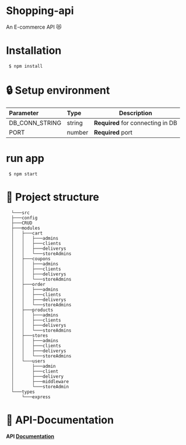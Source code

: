 # Shopping-api 
An  E-commerce API 😻

# Installation 
```
 $ npm install 
```
# 🔒 Setup environment 

| Parameter | Type | Description | 
| :-------- | :----|-------------|
|DB_CONN_STRING| string | **Required** for connecting in DB |
|PORT| number | **Required** port |

# run app 
```
 $ npm start
```
# 🌲 Project structure  

      └───src
      ├───config
      ├───CRUD
      ├───modules
      │   ├───cart
      │   │   ├───admins
      │   │   ├───clients
      │   │   ├───deliverys
      │   │   └───storeAdmins
      │   ├───coupons
      │   │   ├───admins
      │   │   ├───clients
      │   │   ├───deliverys
      │   │   └───storeAdmins
      │   ├───order
      │   │   ├───admins
      │   │   ├───clients
      │   │   ├───deliverys
      │   │   └───storeAdmins
      │   ├───products
      │   │   ├───admins
      │   │   ├───clients
      │   │   ├───deliverys
      │   │   └───storeAdmins
      │   ├───stores
      │   │   ├───admins
      │   │   ├───clients
      │   │   ├───deliverys
      │   │   └───storeAdmins
      │   └───users
      │       ├───admin
      │       ├───client
      │       ├───delivery
      │       ├───middleware
      │       └───storeAdmin
      └───types
          └───express
# 📖 API-Documentation 

#### API [Documentation](https://documenter.getpostman.com/view/11682336/UzdtWSyB)

